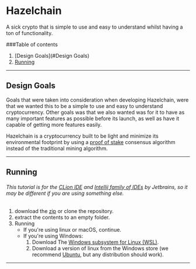 # Hazelchain

A sick crypto that is simple to use and easy to understand whilst having a ton of functionality.

###Table of contents
1. [Design Goals](#Design Goals)
2. [Running](#Running)


---

## Design Goals

Goals that were taken into consideration when developing Hazelchain, were that we wanted this to be a simple to use and easy to understand cryptocurrency. Other goals was that we also wanted was for it to have as many important features as possible before its launch, as well as have it capable of getting more features easily.

Hazelchain is a cryptocurrency built to be light and minimize its environmental footprint by using a [proof of stake](https://www.investopedia.com/terms/p/proof-stake-pos.asp) consensus algorithm instead of the traditional mining algorithm.

---

## Running
###### This tutorial is for the [CLion IDE](https://www.jetbrains.com/clion/) and [Intellij family of IDEs](https://www.jetbrains.com/products/#type=ide) by Jetbrains, so it may be different if you are using something else.

1. download the [zip](https://github.com/Shadow2ube/Hazelchain/archive/refs/heads/master.zip) or clone the repository.
2. extract the contents to an empty folder.
3. Running
    - If you're using linux or macOS, continue.
    - If you're using Windows:
        1. Download The [Windows subsystem for Linux (WSL)](https://docs.microsoft.com/en-us/windows/wsl/).
        2. Download a version of linux from the Windows store (we recommend [Ubuntu](https://www.microsoft.com/en-us/p/ubuntu/9nblggh4msv6), but any distribution should work).
    
---